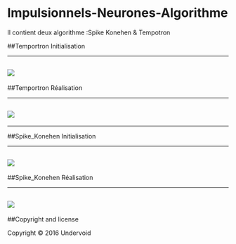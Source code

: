 # Impulsionnels-Neurones-Algorithme

Il contient deux algorithme :Spike Konehen &amp; Tempotron

##Temportron Initialisation 

---
![](https://github.com/underwindfall/Impulsionnels-Neurones-Algorithme/blob/master/Temportron/Temportro_1.jpg)
---

##Temportron Réalisation  

---
![](https://github.com/underwindfall/Impulsionnels-Neurones-Algorithme/blob/master/Temportron/Temportron_2.jpg)
---

---

##Spike_Konehen Initialisation 

---
![](https://github.com/underwindfall/Impulsionnels-Neurones-Algorithme/blob/master/Spike_Konehen/Konehen_1.jpg)
---

##Spike_Konehen Réalisation  

---
![](https://github.com/underwindfall/Impulsionnels-Neurones-Algorithme/blob/master/Spike_Konehen/Konehen_2.jpg)
---



##Copyright and license

Copyright © 2016 Undervoid